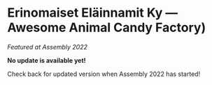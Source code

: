 # Erinomaiset Eläinnamit Ky — Awesome Animal Candy Factory)

*Featured at Assembly 2022*

**No update is available yet!**

Check back for updated version when Assembly 2022 has started!
